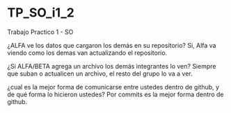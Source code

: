 # TP_SO_i1_2
Trabajo Practico 1 - SO

¿ALFA ve los datos que cargaron los demás en su repositorio? Si, Alfa va viendo como los demas van actualizando el repositorio.

¿Si ALFA/BETA agrega un archivo los demás integrantes lo ven? Siempre que suban o actualicen un archivo, el resto del grupo lo va a ver.

¿cual es la mejor forma de comunicarse entre ustedes dentro de github, y de qué forma lo
hicieron ustedes? Por commits es la mejor forma dentro de github.
